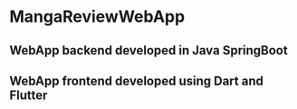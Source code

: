 # MangaReviewWebApp
## WebApp backend developed in Java SpringBoot
## WebApp frontend developed using Dart and Flutter

